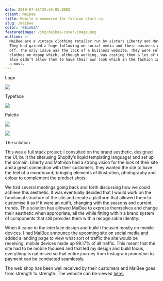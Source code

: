 ```yaml
---
date: 2019-07-01T20:59:00.000Z
client: MaiBee
title: Mobile e-commerce for fashion start up.
slug: /maibee
color: '#E1AE2A'
featuredimage: /img/maibee-cover-image.png
outline: >-
  MaiBee are a vintage clothing retailer run by sisters Liberty and Mathilda.
  They had gained a huge following on social media and their business was taking
  off. The only issue was the lack of a business website. They were selling
  clothes on depop which, although working, was costing them a lot of money and
  also didn’t allow them to have their own look which in the fashion industry is
  a must.
---
```

<div class="OffsetContent Logo">

<p class="title">Logo</p>

![](/img/maibe-logo.svg)

</div>

<div class="OffsetContent">

<p class="title">Typeface</p>

![](/img/maibee-typeface.svg)

</div>

<div class="OffsetContent Colours">

<p class="title">Palette</p>

![](/img/maibee-colours.svg)

</div>
<div class="FullWidthImage">

![](/img/test-image.jpg)

</div>
<div class="OffsetContent">

<p class="title">The solution</p>

<div class="content">

This was a full stack project; I consulted on the brand aesthetic, designed the UI, built the site(using Shopify’s liquid templating language) and set up the domain. Liberty and Mathilda had a strong vision for the look of their site and a great connection with their customers, they wanted the site to have the feel of a moodboard; bringing elements of illustration, photography and colour to complement the product shots. 

We had several meetings going back and forth discussing how we could achieve this aesthetic. It was eventually decided that I would work on the functional structure of the site and create a platform that allowed them to customise it as if it were an outfit, changing with the seasons and current trends. This solution has allowed MaiBee to express themselves and change their aesthetic when appropriate, all the while fitting within a brand system of components that still provides them with a recognisable identity. 

When it came to the interface design and build I focused mostly on mobile devices. I had MaiBee announce the upcoming site on social media and added a landing page to view what sort of traffic the site would be receiving, mobile devices made up 99.17% of all traffic. This meant that the site had to be mobile focused and that led my design and build focus, everything is optimised so that entire journey from Instagram promotion to payment can be conducted seamlessly.

The web shop has been well received by their customers and MaiBee goes from strength to strength. The website can be viewed <a href="https://maibee.com/">here.</a>

</div>

</div>

